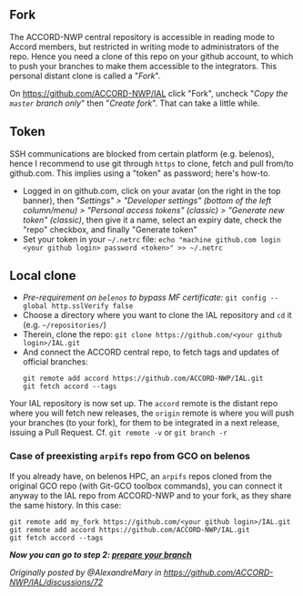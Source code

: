 ## Fork

The ACCORD-NWP central repository is accessible in reading mode to Accord members, but restricted in writing mode to administrators of the repo.
Hence you need a clone of this repo on your github account, to which to push your branches to make them accessible to the integrators. This personal distant clone is called a "_Fork_".

On https://github.com/ACCORD-NWP/IAL click "Fork", uncheck "_Copy the `master` branch only_" then "_Create fork_".
That can take a little while.

## Token
  SSH communications are blocked from certain platform (e.g. belenos), hence I recommend to use git through `https` to clone, fetch and pull from/to github.com.
  This implies using a "token" as password; here's how-to.

* Logged in on github.com, click on your avatar (on the right in the top banner), then _"Settings" > "Developer settings" (bottom of the left column/menu) > "Personal access tokens" (classic) > "Generate new token" (classic)_, then give it a name, select an expiry date, check the "repo" checkbox, and finally "Generate token"
* Set your token in your `~/.netrc` file:
 ```echo "machine github.com login <your github login> password <token>" >> ~/.netrc```

## Local clone

* _Pre-requirement on `belenos` to bypass MF certificate:_
  ```git config --global http.sslVerify false```
* Choose a directory where you want to clone the IAL repository and `cd` it (e.g. `~/repositories/`)
* Therein, clone the repo:
  ```git clone https://github.com/<your github login>/IAL.git```
* And connect the ACCORD central repo, to fetch tags and updates of official branches:
  ```
  git remote add accord https://github.com/ACCORD-NWP/IAL.git
  git fetch accord --tags
  ```

Your IAL repository is now set up.
The `accord` remote is the distant repo where you will fetch new releases, the `origin` remote is where you will push your branches (to your fork), for them to be integrated in a next release, issuing a Pull Request.
Cf. `git remote -v` or `git branch -r`

### Case of preexisting `arpifs` repo from GCO on belenos

If you already have, on belenos HPC, an `arpifs` repos cloned from the original GCO repo (with Git-GCO toolbox commands), you can connect it anyway to the IAL repo from ACCORD-NWP and to your fork, as they share the same history.
In this case:

  ```
  git remote add my_fork https://github.com/<your github login>/IAL.git
  git remote add accord https://github.com/ACCORD-NWP/IAL.git
  git fetch accord --tags
  ```

_**Now you can go to step 2: [prepare your branch](https://github.com/ACCORD-NWP/IAL/discussions/77)**_

_Originally posted by @AlexandreMary in https://github.com/ACCORD-NWP/IAL/discussions/72_
